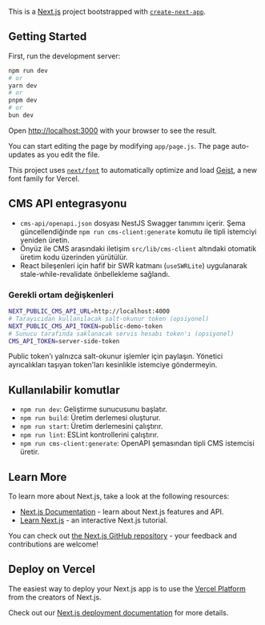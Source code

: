 This is a [Next.js](https://nextjs.org) project bootstrapped with [`create-next-app`](https://nextjs.org/docs/app/api-reference/cli/create-next-app).

## Getting Started

First, run the development server:

```bash
npm run dev
# or
yarn dev
# or
pnpm dev
# or
bun dev
```

Open [http://localhost:3000](http://localhost:3000) with your browser to see the result.

You can start editing the page by modifying `app/page.js`. The page auto-updates as you edit the file.

This project uses [`next/font`](https://nextjs.org/docs/app/building-your-application/optimizing/fonts) to automatically optimize and load [Geist](https://vercel.com/font), a new font family for Vercel.

## CMS API entegrasyonu

- `cms-api/openapi.json` dosyası NestJS Swagger tanımını içerir. Şema güncellendiğinde `npm run cms-client:generate` komutu ile tipli istemciyi yeniden üretin.
- Önyüz ile CMS arasındaki iletişim `src/lib/cms-client` altındaki otomatik üretim kodu üzerinden yürütülür.
- React bileşenleri için hafif bir SWR katmanı (`useSWRLite`) uygulanarak stale-while-revalidate önbellekleme sağlandı.

### Gerekli ortam değişkenleri

```bash
NEXT_PUBLIC_CMS_API_URL=http://localhost:4000
# Tarayıcıdan kullanılacak salt-okunur token (opsiyonel)
NEXT_PUBLIC_CMS_API_TOKEN=public-demo-token
# Sunucu tarafında saklanacak servis hesabı token'ı (opsiyonel)
CMS_API_TOKEN=server-side-token
```

Public token'ı yalnızca salt-okunur işlemler için paylaşın. Yönetici ayrıcalıkları taşıyan token'ları kesinlikle istemciye göndermeyin.

## Kullanılabilir komutlar

- `npm run dev`: Geliştirme sunucusunu başlatır.
- `npm run build`: Üretim derlemesi oluşturur.
- `npm run start`: Üretim derlemesini çalıştırır.
- `npm run lint`: ESLint kontrollerini çalıştırır.
- `npm run cms-client:generate`: OpenAPI şemasından tipli CMS istemcisi üretir.

## Learn More

To learn more about Next.js, take a look at the following resources:

- [Next.js Documentation](https://nextjs.org/docs) - learn about Next.js features and API.
- [Learn Next.js](https://nextjs.org/learn) - an interactive Next.js tutorial.

You can check out [the Next.js GitHub repository](https://github.com/vercel/next.js) - your feedback and contributions are welcome!

## Deploy on Vercel

The easiest way to deploy your Next.js app is to use the [Vercel Platform](https://vercel.com/new?utm_medium=default-template&filter=next.js&utm_source=create-next-app&utm_campaign=create-next-app-readme) from the creators of Next.js.

Check out our [Next.js deployment documentation](https://nextjs.org/docs/app/building-your-application/deploying) for more details.
